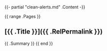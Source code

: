 {{- partial "clean-alerts.md" .Content -}}

{{ range .Pages }}
## [{{ .Title }}]({{ .RelPermalink }})
{{ .Summary }}
{{ end }}